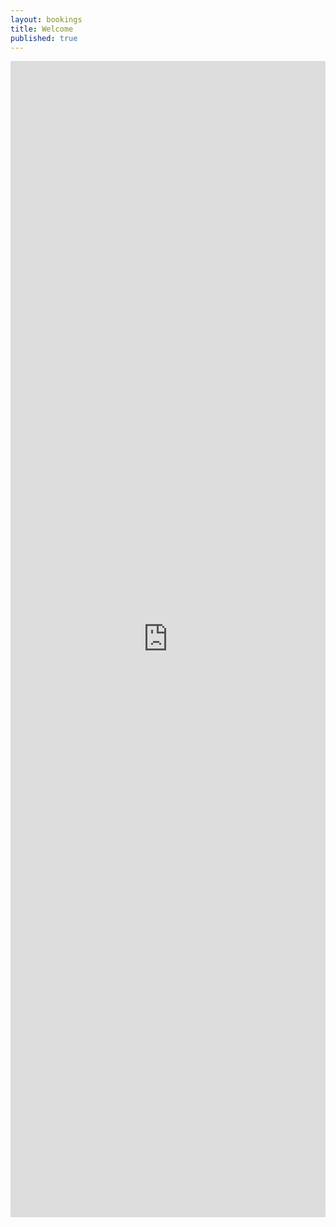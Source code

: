 ```yaml
---
layout: bookings
title: Welcome
published: true
---
```

<iframe src='https://outlook.office365.com/owa/calendar/welcome@stevensondesignconsulting.com/bookings/' width='100%' height='1850em' scrolling='no' style='border:0'></iframe>

